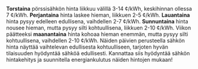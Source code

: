 **Torstaina** pörssisähkön hinta liikkuu välillä 3-14 ¢/kWh, keskihinnan ollessa 7 ¢/kWh. **Perjantaina** hinta laskee hieman, liikkuen 2-5 ¢/kWh. **Lauantaina** hinta pysyy edelleen edullisena, vaihdellen 2-7 ¢/kWh. **Sunnuntaina** hinta nousee hieman, mutta pysyy silti kohtuullisena, liikkuen 2-10 ¢/kWh. Viikon päätteeksi **maanantaina** hinta kohoaa hieman enemmän, mutta pysyy silti kohtuullisena, vaihdellen 2-10 ¢/kWh. Näiden päivien perusteella sähkön hinta näyttää vaihtelevan edullisesta kohtuulliseen, tarjoten hyvän tilaisuuden hyödyntää sähköä edullisesti. Kannattaa siis hyödyntää sähkön hintakehitys ja suunnitella energiankulutus näiden hintojen mukaan!